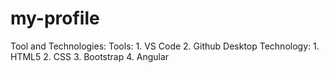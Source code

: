 # my-profile

Tool and Technologies:
Tools:
    1. VS Code
    2. Github Desktop
Technology:
    1. HTML5
    2. CSS
    3. Bootstrap
    4. Angular   
